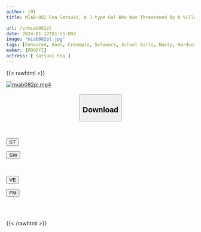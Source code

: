 ```yaml
---
author: j91
title: MIAB-082 Ena Satsuki, A J-type Gal Who Was Threatened By A Villainous Teacher And Forced To Live Stream A 3-hole Creampie In Order To Go On To Higher Education.

url: /v/miab082pl
date: 2024-01-12T01:55:00Z
image: "miab082pl.jpg"
tags: [Censored, Anal, Creampie, Solowork, School Girls, Nasty, Hardcore, (tag-censored)	]
maker: [MOODYZ]
actress: [ Satsuki Ena ]
---
```



{{< rawhtml >}}

<div class="video" data-videoid="XA1rOgmlwOcDrmj">
    <a href="javascript:;">
        <img src="/v/miab082pl/miab082pl.jpg" width="WIDTH" height="HEIGHT" alt="miab082pl.mp4" loading="lazy">
    </a>
</div>

<script type="text/javascript" src="https://j91.asia/asset/on-demand-st.js"></script>

<br>
  <link rel="stylesheet" href="https://j91.asia/asset/bs5.css">
  
  <center>
  <button class="btn btn-primary" type="button" data-bs-toggle="collapse" data-bs-target=".multi-collapse" aria-expanded="false" aria-controls="multiCollapseExample1 multiCollapseExample2"><h2>Download</h2></button></center>
</p>
<div class="row">
  <div class="col">
    <div class="collapse multi-collapse" id="multiCollapseExample1">
      <div class="card card-body">
	      	      <br>
<div class="buttons">  
<p><a href="https://streamtape.to/v/XA1rOgmlwOcDrmj" target="_blank"><button class="btn-hover color-3"><i class="fa fa-download"></i> ST</button></a></p>
<p><a href="https://flaswish.com/rpd0bhzfxszj" target="_blank"><button class="btn-hover color-2"><i class="fa fa-download"></i> SW</button></a></p></div>
    </div>
  </div>
</div>
  <div class="col">
    <div class="collapse multi-collapse" id="multiCollapseExample2">
      <div class="card card-body">
	      <br>
<div class="buttons">
<p><a href="https://veev.to/d/2EwOAtt5wJJSJJ25cmWBV42v1ZGf4hTsp5xTtPK" target="_blank"><button class="btn-hover color-9"><i class="fa fa-download"></i> VE</button></a></p>
<p><a href="https://filemoon.sx/d/9kmis7klirhu" target="_blank"><button class="btn-hover color-8"><i class="fa fa-download"></i> FM</button></a></p></div>
<br><br>
      </div>
    </div>
  </div>
</div>

{{< /rawhtml >}}